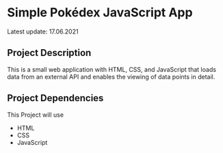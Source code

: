 # Simple Pokédex JavaScript App

Latest update: 17.06.2021

## Project Description

This is a small web application with HTML, CSS, and JavaScript that loads data from an external API and enables the viewing of data points in detail.

## Project Dependencies

This Project will use

* HTML
* CSS
* JavaScript
